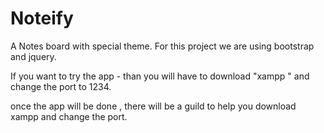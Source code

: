 # Noteify
A Notes board with special theme.
For this project we are using bootstrap and jquery.

If you want to try the app - than you will have to download "xampp " and change the port to 1234.

once the app will be done , there will be a guild to help you download xampp and change the port.
